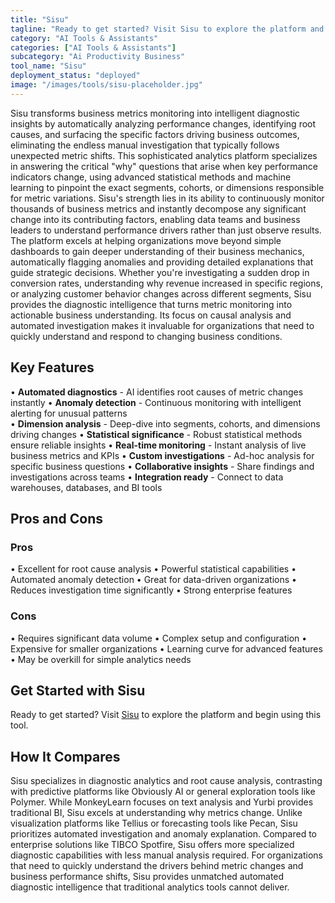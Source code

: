 ```yaml
---
title: "Sisu"
tagline: "Ready to get started? Visit Sisu to explore the platform and begin using this..."
category: "AI Tools & Assistants"
categories: ["AI Tools & Assistants"]
subcategory: "Ai Productivity Business"
tool_name: "Sisu"
deployment_status: "deployed"
image: "/images/tools/sisu-placeholder.jpg"
---
```

Sisu transforms business metrics monitoring into intelligent diagnostic insights by automatically analyzing performance changes, identifying root causes, and surfacing the specific factors driving business outcomes, eliminating the endless manual investigation that typically follows unexpected metric shifts. This sophisticated analytics platform specializes in answering the critical "why" questions that arise when key performance indicators change, using advanced statistical methods and machine learning to pinpoint the exact segments, cohorts, or dimensions responsible for metric variations. Sisu's strength lies in its ability to continuously monitor thousands of business metrics and instantly decompose any significant change into its contributing factors, enabling data teams and business leaders to understand performance drivers rather than just observe results. The platform excels at helping organizations move beyond simple dashboards to gain deeper understanding of their business mechanics, automatically flagging anomalies and providing detailed explanations that guide strategic decisions. Whether you're investigating a sudden drop in conversion rates, understanding why revenue increased in specific regions, or analyzing customer behavior changes across different segments, Sisu provides the diagnostic intelligence that turns metric monitoring into actionable business understanding. Its focus on causal analysis and automated investigation makes it invaluable for organizations that need to quickly understand and respond to changing business conditions.

## Key Features

• **Automated diagnostics** - AI identifies root causes of metric changes instantly
• **Anomaly detection** - Continuous monitoring with intelligent alerting for unusual patterns  
• **Dimension analysis** - Deep-dive into segments, cohorts, and dimensions driving changes
• **Statistical significance** - Robust statistical methods ensure reliable insights
• **Real-time monitoring** - Instant analysis of live business metrics and KPIs
• **Custom investigations** - Ad-hoc analysis for specific business questions
• **Collaborative insights** - Share findings and investigations across teams
• **Integration ready** - Connect to data warehouses, databases, and BI tools

## Pros and Cons

### Pros
• Excellent for root cause analysis
• Powerful statistical capabilities
• Automated anomaly detection
• Great for data-driven organizations
• Reduces investigation time significantly
• Strong enterprise features

### Cons
• Requires significant data volume
• Complex setup and configuration
• Expensive for smaller organizations
• Learning curve for advanced features
• May be overkill for simple analytics needs

## Get Started with Sisu

Ready to get started? Visit [Sisu](https://www.sisudata.com) to explore the platform and begin using this tool.

## How It Compares

Sisu specializes in diagnostic analytics and root cause analysis, contrasting with predictive platforms like Obviously AI or general exploration tools like Polymer. While MonkeyLearn focuses on text analysis and Yurbi provides traditional BI, Sisu excels at understanding why metrics change. Unlike visualization platforms like Tellius or forecasting tools like Pecan, Sisu prioritizes automated investigation and anomaly explanation. Compared to enterprise solutions like TIBCO Spotfire, Sisu offers more specialized diagnostic capabilities with less manual analysis required. For organizations that need to quickly understand the drivers behind metric changes and business performance shifts, Sisu provides unmatched automated diagnostic intelligence that traditional analytics tools cannot deliver.